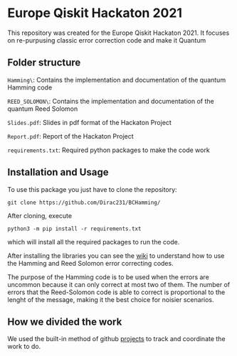 # Europe Qiskit Hackaton 2021

This repository was created for the Europe Qiskit Hackaton 2021. It focuses on re-purpusing classic error correction code and make it Quantum

## Folder structure

`Hamming\`: Contains the implementation and documentation of the quantum Hamming code  

`REED_SOLOMON\`: Contains the implementation and documentation of the quantum Reed Solomon  

`Slides.pdf`: Slides in pdf format of the Hackaton Project  

`Report.pdf`: Report of the Hackaton Project

`requirements.txt`: Required python packages to make the code work


## Installation and Usage
To use this package you just have to clone the repository: 

```
git clone https://github.com/Dirac231/BCHamming/
```

After cloning, execute 

```
python3 -m pip install -r requirements.txt
```

which will install all the required packages to run the code.   

After installing the libraries you can see the [wiki](https://github.com/Dirac231/BCHamming/wiki) to understand how to use the Hamming and Reed Solomon error correcting codes.

The purpose of the Hamming code is to be used when the errors are uncommon because it can only correct at most two of them.
The number of errors that the Reed-Solomon code is able to correct is proportional to the lenght of the message, making it the best choice for noisier scenarios.

## How we divided the work

We used the built-in method of github [projects](https://github.com/Dirac231/BCHamming/projects/1?fullscreen=true) to track and coordinate the work to do.
